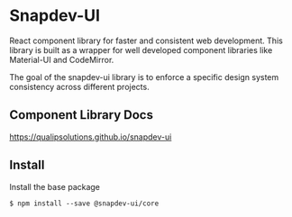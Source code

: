 # Snapdev-UI

React component library for faster and consistent web development. This library is built as a wrapper for well developed component libraries like Material-UI and CodeMirror.

The goal of the snapdev-ui library is to enforce a specific design system consistency across different projects.

## Component Library Docs

https://qualipsolutions.github.io/snapdev-ui

## Install

Install the base package

```
$ npm install --save @snapdev-ui/core
```
